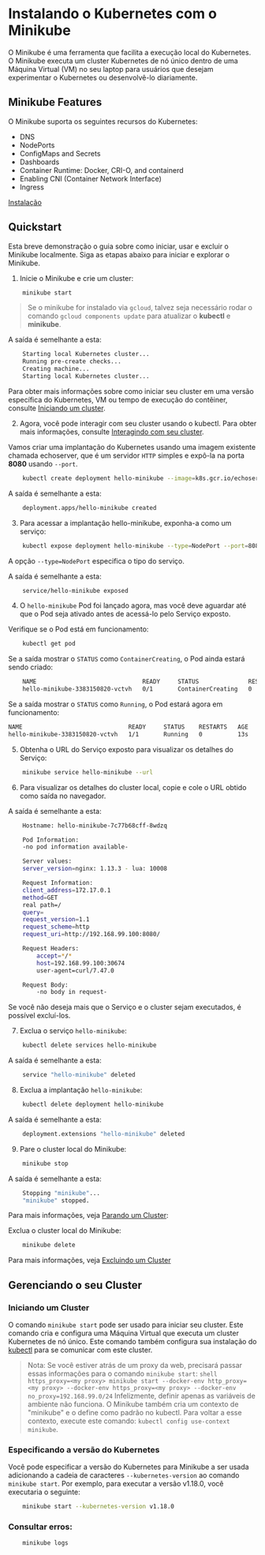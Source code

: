 # Instalando o Kubernetes com o Minikube

O Minikube é uma ferramenta que facilita a execução local do Kubernetes. O Minikube executa um cluster Kubernetes de nó único dentro de uma Máquina Virtual (VM) no seu laptop para usuários que desejam experimentar o Kubernetes ou desenvolvê-lo diariamente.

## Minikube Features

O Minikube suporta os seguintes recursos do Kubernetes:

* DNS
* NodePorts
* ConfigMaps and Secrets
* Dashboards
* Container Runtime: Docker, CRI-O, and containerd
* Enabling CNI (Container Network Interface)
* Ingress

[Instalação](https://kubernetes.io/docs/tasks/tools/install-minikube/)

## Quickstart

Esta breve demonstração o guia sobre como iniciar, usar e excluir o Minikube localmente. Siga as etapas abaixo para iniciar e explorar o Minikube.

1. Inicie o Minikube e crie um cluster:

```bash
    minikube start
```

> Se o minikube for instalado via `gcloud`, talvez seja necessário rodar o comando `gcloud components update` para atualizar o __kubectl__ e __minikube__.

A saída é semelhante a esta:

```bash
    Starting local Kubernetes cluster...
    Running pre-create checks...
    Creating machine...
    Starting local Kubernetes cluster...
```

Para obter mais informações sobre como iniciar seu cluster em uma versão específica do Kubernetes, VM ou tempo de execução do contêiner, consulte [Iniciando um cluster](https://kubernetes.io/docs/setup/learning-environment/minikube/#starting-a-cluster).

2. Agora, você pode interagir com seu cluster usando o kubectl. Para obter mais informações, consulte [Interagindo com seu cluster](https://kubernetes.io/docs/setup/learning-environment/minikube/#interacting-with-your-cluster).

Vamos criar uma implantação do Kubernetes usando uma imagem existente chamada echoserver, que é um servidor `HTTP` simples e expô-la na porta __8080__ usando `--port`.

```bash
    kubectl create deployment hello-minikube --image=k8s.gcr.io/echoserver:1.10
```

A saída é semelhante a esta:

```bash
    deployment.apps/hello-minikube created
```

3. Para acessar a implantação hello-minikube, exponha-a como um serviço:

```bash
    kubectl expose deployment hello-minikube --type=NodePort --port=8080
```

A opção `--type=NodePort` especifica o tipo do serviço.

A saída é semelhante a esta:

```bash
    service/hello-minikube exposed
```

4. O `hello-minikube` Pod foi lançado agora, mas você deve aguardar até que o Pod seja ativado antes de acessá-lo pelo Serviço exposto.

Verifique se o Pod está em funcionamento:

```bash
    kubectl get pod
```

Se a saída mostrar o `STATUS` como `ContainerCreating`, o Pod ainda estará sendo criado:

```bash
    NAME                              READY     STATUS              RESTARTS   AGE
    hello-minikube-3383150820-vctvh   0/1       ContainerCreating   0          3s
```

Se a saída mostrar o `STATUS` como `Running`, o Pod estará agora em funcionamento:

```bash
NAME                              READY     STATUS    RESTARTS   AGE
hello-minikube-3383150820-vctvh   1/1       Running   0          13s
```

5. Obtenha o URL do Serviço exposto para visualizar os detalhes do Serviço:


```bash
    minikube service hello-minikube --url
```

6. Para visualizar os detalhes do cluster local, copie e cole o URL obtido como saída no navegador.

A saída é semelhante a esta:

```bash
    Hostname: hello-minikube-7c77b68cff-8wdzq

    Pod Information:
    -no pod information available-

    Server values:
    server_version=nginx: 1.13.3 - lua: 10008

    Request Information:
    client_address=172.17.0.1
    method=GET
    real path=/
    query=
    request_version=1.1
    request_scheme=http
    request_uri=http://192.168.99.100:8080/

    Request Headers:
        accept=*/*
        host=192.168.99.100:30674
        user-agent=curl/7.47.0

    Request Body:
        -no body in request-
```

Se você não deseja mais que o Serviço e o cluster sejam executados, é possível excluí-los.

7. Exclua o serviço `hello-minikube`:

```bash
    kubectl delete services hello-minikube
```

A saída é semelhante a esta:

```bash
    service "hello-minikube" deleted
```

8. Exclua a implantação `hello-minikube`:

```bash
    kubectl delete deployment hello-minikube
```

A saída é semelhante a esta:

```bash
    deployment.extensions "hello-minikube" deleted
```

9. Pare o cluster local do Minikube:

```bash
    minikube stop
```

A saída é semelhante a esta:

```bash
    Stopping "minikube"...
    "minikube" stopped.
```

Para mais informações, veja [Parando um Cluster](https://kubernetes.io/docs/setup/learning-environment/minikube/#stopping-a-cluster):

Exclua o cluster local do Minikube:

```bash
    minikube delete
```

Para mais informações, veja [Excluindo um Cluster](https://kubernetes.io/docs/setup/learning-environment/minikube/#deleting-a-cluster)

## Gerenciando o seu Cluster


### Iniciando um Cluster

O comando `minikube start` pode ser usado para iniciar seu cluster. Este comando cria e configura uma Máquina Virtual que executa um cluster Kubernetes de nó único. Este comando também configura sua instalação do [kubectl](https://kubernetes.io/docs/reference/kubectl/overview/) para se comunicar com este cluster.

> Nota: Se você estiver atrás de um proxy da web, precisará passar essas informações para o comando `minikube start`: `shell https_proxy=<my proxy> minikube start --docker-env http_proxy=<my proxy> --docker-env https_proxy=<my proxy> --docker-env no_proxy=192.168.99.0/24` Infelizmente, definir apenas as variáveis de ambiente não funciona. O Minikube também cria um contexto de "minikube" e o define como padrão no kubectl. Para voltar a esse contexto, execute este comando: `kubectl config use-context minikube`.

### Especificando a versão do Kubernetes

Você pode especificar a versão do Kubernetes para Minikube a ser usada adicionando a cadeia de caracteres `--kubernetes-version` ao comando `minikube start`. Por exemplo, para executar a versão v1.18.0, você executaria o seguinte:

```bash
    minikube start --kubernetes-version v1.18.0
```

### Consultar erros:

```bash
    minikube logs
```